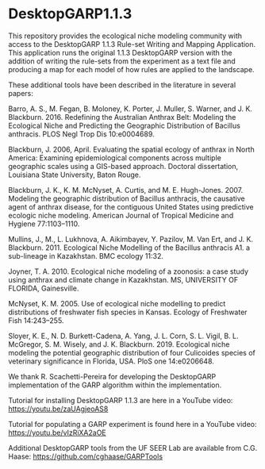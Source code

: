 # DesktopGARP1.1.3
This repository provides the ecological niche modeling community with access to the DesktopGARP 1.1.3 Rule-set Writing and Mapping Application. This application runs the original 1.1.3 DesktopGARP version with the addition of writing the rule-sets from the experiment as a text file and producing a map for each model of how rules are applied to the landscape. 

These additional tools have been described in the literature in several papers:

Barro, A. S., M. Fegan, B. Moloney, K. Porter, J. Muller, S. Warner, and J. K. Blackburn. 2016. Redefining the Australian Anthrax Belt: Modeling the Ecological Niche and Predicting the Geographic Distribution of Bacillus anthracis. PLOS Negl Trop Dis 10:e0004689.

Blackburn, J. 2006, April. Evaluating the spatial ecology of anthrax in North America: Examining epidemiological components across multiple geographic scales using a GIS-based approach. Doctoral dissertation, Louisiana State University, Baton Rouge.

Blackburn, J. K., K. M. McNyset, A. Curtis, and M. E. Hugh-Jones. 2007. Modeling the geographic distribution of Bacillus anthracis, the causative agent of anthrax disease, for the contiguous United States using predictive ecologic niche modeling. American Journal of Tropical Medicine and Hygiene 77:1103–1110.

Mullins, J., M., L. Lukhnova, A. Aikimbayev, Y. Pazilov, M. Van Ert, and J. K. Blackburn. 2011. Ecological Niche Modelling of the Bacillus anthracis A1. a sub-lineage in Kazakhstan. BMC ecology 11:32.

Joyner, T. A. 2010. Ecological niche modeling of a zoonosis: a case study using anthrax and climate change in Kazakhstan. MS, UNIVERSITY OF FLORIDA, Gainesville.

McNyset, K. M. 2005. Use of ecological niche modelling to predict distributions of freshwater fish species in Kansas. Ecology of Freshwater Fish 14:243–255.

Sloyer, K. E., N. D. Burkett-Cadena, A. Yang, J. L. Corn, S. L. Vigil, B. L. McGregor, S. M. Wisely, and J. K. Blackburn. 2019. Ecological niche modeling the potential geographic distribution of four Culicoides species of veterinary significance in Florida, USA. PloS one 14:e0206648.

We thank R. Scachetti-Pereira for developing the DesktopGARP implementation of the GARP algorithm within the implementation.

Tutorial for installing DesktopGARP 1.1.3 are here in a YouTube video: https://youtu.be/zaUAgjeoAS8

Tutorial for populating a GARP experiment is found here in a YouTube video: https://youtu.be/vIzRiXA2aOE 

Additional DesktopGARP tools from the UF SEER Lab are available from C.G. Haase: https://github.com/cghaase/GARPTools
